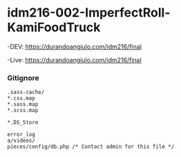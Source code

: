# idm216-002-ImperfectRoll-KamiFoodTruck

-DEV: https://durandoangiulo.com/idm216/final

-Live: https://durandoangiulo.com/idm216/final 

### Gitignore
```
.sass-cache/
*.css.map
*.sass.map
*.scss.map

*.DS_Store

error_log
a/videos/
pieces/config/db.php /* Contact admin for this file */
```
